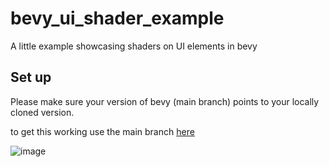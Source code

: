 # bevy_ui_shader_example
A little example showcasing shaders on UI elements in bevy

## Set up
Please make sure your version of bevy (main branch) points to your locally cloned version.

to get this working use the main branch [here](https://github.com/MarkusTheOrt/bevy)

![image](https://github.com/MarkusTheOrt/bevy_ui_shader_example/assets/39794659/9757e069-4b71-4f98-a580-c116fb7cd606)

